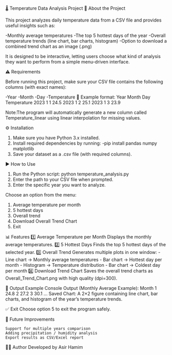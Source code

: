 🌡 Temperature Data Analysis Project
📌 About the Project

This project analyzes daily temperature data from a CSV file and provides useful insights such as:

-Monthly average temperatures
-The top 5 hottest days of the year
-Overall temperature trends (line chart, bar charts, histogram)
-Option to download a combined trend chart as an image (.png)

It is designed to be interactive, letting users choose what kind of analysis they want to perform from a simple menu-driven interface.


⚠ Requirements

Before running this project, make sure your CSV file contains the following columns (with exact names):

-Year
-Month
-Day
-Temperature
🔹 Example format:
    Year	Month	Day	Temperature
    2023	  1	     1	   24.5
    2023	  1	     2	   25.1
    2023	  1	     3	   23.9

Note:The program will automatically generate a new column called    Temperature_linear using linear interpolation for missing values.


⚙ Installation
1. Make sure you have Python 3.x installed.
2. Install required dependencies by running:
    -pip install pandas numpy matplotlib
3. Save your dataset as a .csv file (with required columns).

▶ How to Use
1. Run the Python script:
    python temperature_analysis.py
2. Enter the path to your CSV file when prompted.
3. Enter the specific year you want to analyze.

Choose an option from the menu:
1. Average temperature per month
2. 5 hottest days
3. Overall trend
4. Download Overall Trend Chart
5. Exit

📊 Features
1️⃣ Average Temperature per Month
    Displays the monthly average temperatures.
2️⃣ 5 Hottest Days
    Finds the top 5 hottest days of the selected year.
3️⃣ Overall Trend
    Generates multiple plots in one window:
    - Line chart → Monthly average temperatures
    - Bar chart → Hottest day per month
    - Histogram → Temperature distribution
    - Bar chart → Coldest day per month
4️⃣ Download Trend Chart
    Saves the overall trend charts as Overall_Trend_Chart.png with high quality (dpi=300).


📂 Output Example
Console Output (Monthly Average Example):
Month
1    24.8
2    27.2
3    30.1
...
Saved Chart:
A 2×2 figure containing line chart, bar charts, and histogram of the year’s temperature trends.

✅ Exit
Choose option 5 to exit the program safely.

🚀 Future Improvements

    Support for multiple years comparison
    Adding precipitation / humidity analysis
    Export results as CSV/Excel report

👨‍💻 Author
    Developed by Asir Hamim